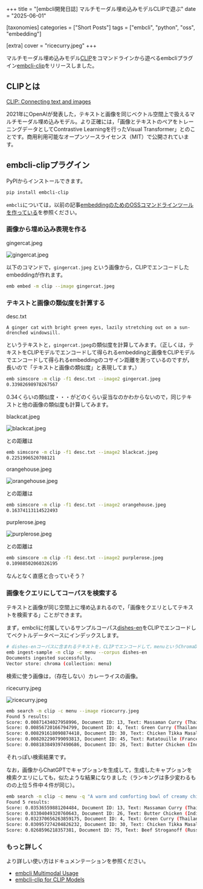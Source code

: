 +++
title = "[embcli開発日誌] マルチモーダル埋め込みモデルCLIPで遊ぶ"
date = "2025-06-01"

[taxonomies]
categories = ["Short Posts"]
tags = ["embcli", "python", "oss", "embedding"]

[extra]
cover = "ricecurry.jpeg"
+++

マルチモーダル埋め込みモデル[CLIP](https://github.com/openai/CLIP)をコマンドラインから遊べるembcliプラグイン[embcli-clip](https://pypi.org/project/embcli-clip/)をリリースしました。

## CLIPとは

[CLIP: Connecting text and images](https://openai.com/index/clip/)

2021年にOpenAIが発表した，テキストと画像を同じベクトル空間上で扱えるマルチモーダル埋め込みモデル。より正確には，「画像とテキストのペアをトレーニングデータとしてContrastive Learningを行ったVisual Transformer」とのことです。商用利用可能なオープンソースライセンス（MIT）で公開されています。

## embcli-clipプラグイン

PyPIからインストールできます。

```bash
pip install embcli-clip
```

`embcli`については，以前の記事[embeddingのためのOSSコマンドラインツールを作っている](https://blog.mocobeta.dev/posts/20250518-entry-cli-for-embedding/)を参照ください。

### 画像から埋め込み表現を作る

gingercat.jpeg

![gingercat.jpeg](gingercat.jpeg)

以下のコマンドで，`gingercat.jpeg` という画像から，CLIPでエンコードしたembeddingが作れます。

```bash
emb embed -m clip --image gingercat.jpeg
```

### テキストと画像の類似度を計算する

desc.txt

```
A ginger cat with bright green eyes, lazily stretching out on a sun-drenched windowsill.
```

というテキストと，`gingercat.jpeg`の類似度を計算してみます。（正しくは，テキストをCLIPモデルでエンコードして得られるembeddingと画像をCLIPモデルでエンコードして得られるembeddingのコサイン距離を測っているのですが，長いので「テキストと画像の類似度」と表現してます。）

```bash
emb simscore -m clip -f1 desc.txt --image2 gingercat.jpeg 
0.33982698978267567
```

0.34くらいの類似度・・・がどのくらい妥当なのかわからないので，同じテキストと他の画像の類似度も計算してみます。

blackcat.jpeg

![blackcat.jpeg](blackcat.jpeg)

との距離は

```bash
emb simscore -m clip -f1 desc.txt --image2 blackcat.jpeg 
0.2251996520708121
```

orangehouse.jpeg

![orangehouse.jpeg](orangehouse.jpeg)

との距離は

```bash
emb simscore -m clip -f1 desc.txt --image2 orangehouse.jpeg 
0.16374113114522493
```

purplerose.jpeg

![purplerose.jpeg](purplerose.jpeg)

との距離は

```bash
emb simscore -m clip -f1 desc.txt --image2 purplerose.jpeg 
0.10988502060326195
```

なんとなく直感と合っていそう？

### 画像をクエリにしてコーパスを検索する

テキストと画像が同じ空間上に埋め込まれるので，「画像をクエリとしてテキストを検索する」ことができます。

まず，embcliに付属しているサンプルコーパス[dishes-en](https://github.com/mocobeta/embcli/blob/main/packages/embcli-core/src/embcli_core/synth_data/dishes-en.csv)をCLIPでエンコードしてベクトルデータベースにインデックスします。

```bash
# dishes-enコーパスに含まれるテキストを，CLIPでエンコードして，menuというChromaDBコレクションに格納
emb ingest-sample -m clip -c menu --corpus dishes-en
Documents ingested successfully.
Vector store: chroma (collection: menu)
```

検索に使う画像は，（存在しない）カレーライスの画像。

ricecurry.jpeg

![ricecurry.jpeg](ricecurry.jpeg)

```bash
emb search -m clip -c menu --image ricecurry.jpeg 
Found 5 results:
Score: 0.00871434027958996, Document ID: 13, Text: Massaman Curry (Thailand): Rich mild sweet curry with origins from Persia. Contains potatoes peanuts and tender meat like beef or chicken. Complex fragrant spices create a deeply comforting and flavorful dish.
Score: 0.00856720166794799, Document ID: 4, Text: Green Curry (Thailand): Aromatic creamy coconut milk curry vibrant with green chilies and fragrant herbs. Packed with tender meat like chicken and various vegetables. Its spicy exotic taste transports your senses to Thailand with every bite.
Score: 0.008291618090874418, Document ID: 30, Text: Chicken Tikka Masala (India/UK): Pieces of chicken tikka grilled chicken simmered rich creamy spiced tomato gravy. Comforting flavorful dish enjoyed worldwide. Slightly sweet spiced.
Score: 0.008202290799093813, Document ID: 45, Text: Ratatouille (France): Flavorful Provençal vegetable stew eggplant zucchini bell peppers tomatoes onions garlic simmered herbs. Colorful healthy aromatic dish.
Score: 0.008183849397490686, Document ID: 26, Text: Butter Chicken (India): Tender marinated chicken simmered creamy tomato based gravy enriched with butter aromatic spices. Mildly spiced rich comforting. Globally popular Indian dish.
```

それっぽい検索結果です。

なお，画像からChatGPTでキャプションを生成して，生成したキャプションを検索クエリにしても，似たような結果になりました（ランキングは多少変わるものの上位５件中４件が同じ）。

```bash
emb search -m clip -c menu -q "A warm and comforting bowl of creamy chicken curry served with fluffy white rice."
Found 5 results:
Score: 0.03536559881204484, Document ID: 13, Text: Massaman Curry (Thailand): Rich mild sweet curry with origins from Persia. Contains potatoes peanuts and tender meat like beef or chicken. Complex fragrant spices create a deeply comforting and flavorful dish.
Score: 0.03304049320760643, Document ID: 26, Text: Butter Chicken (India): Tender marinated chicken simmered creamy tomato based gravy enriched with butter aromatic spices. Mildly spiced rich comforting. Globally popular Indian dish.
Score: 0.032370656263859175, Document ID: 4, Text: Green Curry (Thailand): Aromatic creamy coconut milk curry vibrant with green chilies and fragrant herbs. Packed with tender meat like chicken and various vegetables. Its spicy exotic taste transports your senses to Thailand with every bite.
Score: 0.030957274204826232, Document ID: 30, Text: Chicken Tikka Masala (India/UK): Pieces of chicken tikka grilled chicken simmered rich creamy spiced tomato gravy. Comforting flavorful dish enjoyed worldwide. Slightly sweet spiced.
Score: 0.0268596218357381, Document ID: 75, Text: Beef Stroganoff (Russia): Sautéed pieces beef served in sauce smetana sour cream often mushrooms onions. Typically served over noodles or rice. Creamy savory comforting.
```

### もっと詳しく

より詳しい使い方はドキュメンテーションを参照ください。

- [embcli Multimodal Usage](https://embcli.mocobeta.dev/#multimodal_usage/)
- [embcli-clip for CLIP Models](https://embcli.mocobeta.dev/#multimodal_model_plugins/#embcli-clip-for-clip-models)